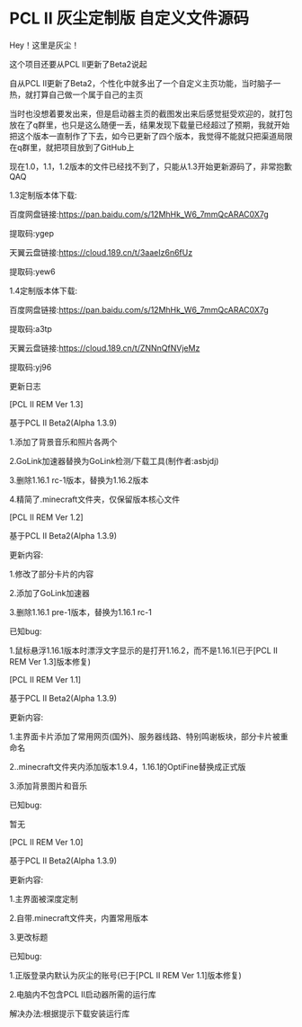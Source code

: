 ﻿# PCL II 灰尘定制版 自定义文件源码
Hey！这里是灰尘！

这个项目还要从PCL II更新了Beta2说起

自从PCL II更新了Beta2，个性化中就多出了一个自定义主页功能，当时脑子一热，就打算自己做一个属于自己的主页

当时也没想着要发出来，但是启动器主页的截图发出来后感觉挺受欢迎的，就打包放在了q群里，也只是这么随便一丢，结果发现下载量已经超过了预期，我就开始把这个版本一直制作了下去，如今已更新了四个版本，我觉得不能就只把渠道局限在q群里，就把项目放到了GitHub上

现在1.0，1.1，1.2版本的文件已经找不到了，只能从1.3开始更新源码了，非常抱歉QAQ

1.3定制版本体下载:

百度网盘链接:https://pan.baidu.com/s/12MhHk_W6_7mmQcARAC0X7g

提取码:ygep

天翼云盘链接:https://cloud.189.cn/t/3aaeIz6n6fUz

提取码:yew6

1.4定制版本体下载:

百度网盘链接:https://pan.baidu.com/s/12MhHk_W6_7mmQcARAC0X7g

提取码:a3tp

天翼云盘链接:https://cloud.189.cn/t/ZNNnQfNVjeMz

提取码:yj96

更新日志

[PCL II REM Ver 1.3]

基于PCL II Beta2(Alpha 1.3.9)

1.添加了背景音乐和照片各两个

2.GoLink加速器替换为GoLink检测/下载工具(制作者:asbjdj)

3.删除1.16.1 rc-1版本，替换为1.16.2版本

4.精简了.minecraft文件夹，仅保留版本核心文件



[PCL II REM Ver 1.2]

基于PCL II Beta2(Alpha 1.3.9)

更新内容:

1.修改了部分卡片的内容

2.添加了GoLink加速器

3.删除1.16.1 pre-1版本，替换为1.16.1 rc-1

已知bug:

1.鼠标悬浮1.16.1版本时漂浮文字显示的是打开1.16.2，而不是1.16.1(已于[PCL II REM Ver 1.3]版本修复)



[PCL II REM Ver 1.1]

基于PCL II Beta2(Alpha 1.3.9)

更新内容:

1.主界面卡片添加了常用网页(国外)、服务器线路、特别鸣谢板块，部分卡片被重命名

2..minecraft文件夹内添加版本1.9.4，1.16.1的OptiFine替换成正式版

3.添加背景图片和音乐

已知bug:

暂无



[PCL II REM Ver 1.0]

基于PCL II Beta2(Alpha 1.3.9)

更新内容:

1.主界面被深度定制

2.自带.minecraft文件夹，内置常用版本

3.更改标题

已知bug:

1.正版登录内默认为灰尘的账号(已于[PCL II REM Ver 1.1]版本修复)

2.电脑内不包含PCL II启动器所需的运行库

解决办法:根据提示下载安装运行库
